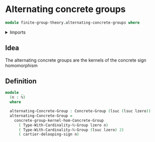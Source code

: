# Alternating concrete groups

```agda
module finite-group-theory.alternating-concrete-groups where
```

<details><summary>Imports</summary>

```agda
open import elementary-number-theory.natural-numbers

open import finite-group-theory.cartier-delooping-sign-homomorphism
open import finite-group-theory.finite-type-groups

open import foundation.universe-levels

open import group-theory.concrete-groups
open import group-theory.kernels-homomorphisms-concrete-groups
```

</details>

## Idea

The alternating concrete groups are the kernels of the concrete sign
homomorphism

## Definition

```agda
module _
  (n : ℕ)
  where

  alternating-Concrete-Group : Concrete-Group (lsuc (lsuc lzero))
  alternating-Concrete-Group =
    concrete-group-kernel-hom-Concrete-Group
      ( Type-With-Cardinality-ℕ-Group lzero n)
      ( Type-With-Cardinality-ℕ-Group (lsuc lzero) 2)
      ( cartier-delooping-sign n)
```
